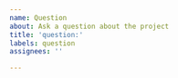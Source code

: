 ```yaml
---
name: Question
about: Ask a question about the project
title: 'question:'
labels: question
assignees: ''

---
```

